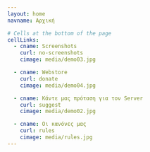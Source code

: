 ```yaml
---
layout: home
navname: Αρχική

# Cells at the bottom of the page
cellLinks:
  - cname: Screenshots
    curl: no-screenshots
    cimage: media/demo03.jpg

  - cname: Webstore
    curl: donate
    cimage: media/demo04.jpg

  - cname: Κάντε μας πρόταση για τον Server
    curl: suggest
    cimage: media/demo02.jpg

  - cname: Οι κανόνες μας
    curl: rules
    cimage: media/rules.jpg
---
```

